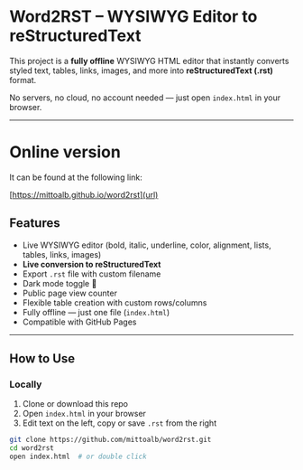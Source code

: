 # Word2RST – WYSIWYG Editor to reStructuredText

This project is a **fully offline** WYSIWYG HTML editor that instantly converts styled text, tables, links, images, and more into **reStructuredText (.rst)** format.

No servers, no cloud, no account needed — just open `index.html` in your browser.

---

# Online version

It can be found at the following link:

[https://mittoalb.github.io/word2rst](url)

## Features

- Live WYSIWYG editor (bold, italic, underline, color, alignment, lists, tables, links, images)
- **Live conversion to reStructuredText**
- Export `.rst` file with custom filename
- Dark mode toggle 🌙
- Public page view counter
- Flexible table creation with custom rows/columns
- Fully offline — just one file (`index.html`)
- Compatible with GitHub Pages

---

## How to Use

### Locally
1. Clone or download this repo
2. Open `index.html` in your browser
3. Edit text on the left, copy or save `.rst` from the right

```bash
git clone https://github.com/mittoalb/word2rst.git
cd word2rst
open index.html  # or double click
